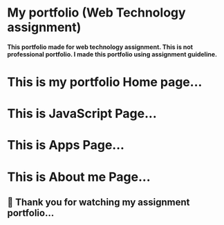 # My  portfolio (Web Technology assignment)
#### This portfolio made for web technology assignment. This is not professional portfolio. I made this portfolio using assignment guideline.

# This is my portfolio Home page...

#  This is JavaScript Page...

#  This is Apps Page...

# This is About me Page...

## 🤝 Thank you for watching my assignment portfolio...
